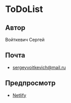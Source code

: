 # ToDoList

## Автор
Войткевич Сергей

## Почта
- [sergeyvoitkevich@mail.ru](mailto:sergeyvoitkevich@mail.ru)

## Предпросмотр
* [Netlify](https://film-gallery-react.netlify.app/)